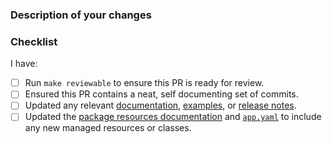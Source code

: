 <!--
Thank you for helping to improve Crossplane!

We strongly recommend you look through the Crossplane contributor guide at https://git.io/fj2m9
if this is your first time opening a Crossplane pull request. You can find us in
https://slack.crossplane.io/messages/dev if you need any help contributing.
-->

### Description of your changes
<!--
Briefly describe what this pull request does. Be sure to direct your reviewers'
attention to anything that needs special consideration.

We love pull requests that resolve an open issue. If yours does, you
can uncomment the below line to indicate which issue your PR fixes, for example
"Fixes #500":

Fixes #
-->

### Checklist
<!--
Please run through the below readiness checklist. The first two items are
relevant to every Crossplane pull request.
-->
I have:
- [ ] Run `make reviewable` to ensure this PR is ready for review.
- [ ] Ensured this PR contains a neat, self documenting set of commits.
- [ ] Updated any relevant [documentation], [examples], or [release notes].
- [ ] Updated the [package resources documentation] and [`app.yaml`] to include any new managed resources or classes.

[documentation]: https://github.com/crossplane/crossplane/tree/master/docs
[examples]: https://github.com/crossplane/crossplane/tree/master/cluster/examples
[release notes]: https://github.com/crossplane/crossplane/tree/master/PendingReleaseNotes.md
[`app.yaml`]: https://github.com/packethost/crossplane-provider-equinix-metal/blob/master/config/package/manifests/app.yaml
[package resources documentation]: https://github.com/packethost/crossplane-provider-equinix-metal/blob/master/config/package/manifests/resources
